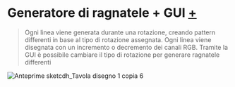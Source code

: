 # Generatore di ragnatele + GUI [+](https://editor.p5js.org/RobertoAlesi/full/VSXAfosgB)
>Ogni linea viene generata durante una rotazione, creando pattern differenti in base al tipo di rotazione assegnata.
>Ogni linea viene disegnata con un incremento o decremento dei canali RGB. Tramite la GUI è possibile cambiare il tipo di rotazione per generare ragnatele differenti

![Anteprime sketcdh_Tavola disegno 1 copia 6](https://user-images.githubusercontent.com/76455356/119820639-fca50100-bef1-11eb-89fa-80bd5b78dec0.png)


